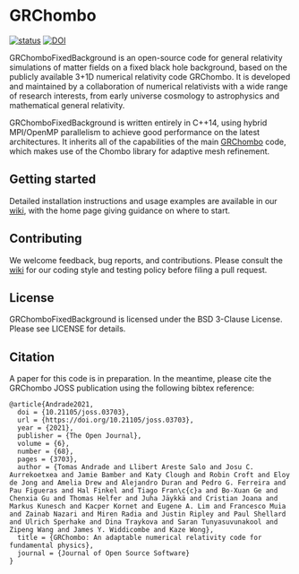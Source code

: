 # GRChombo

[![status](https://joss.theoj.org/papers/af52e7f1b7637bfa68818fde7c1a34de/status.svg)](https://joss.theoj.org/papers/af52e7f1b7637bfa68818fde7c1a34de)
[![DOI](https://zenodo.org/badge/118786602.svg)](https://zenodo.org/badge/latestdoi/118786602)

GRChomboFixedBackground is an open-source code for general relativity simulations 
of matter fields on a fixed black hole background, based on the publicly available 
3+1D numerical relativity code GRChombo.
It is developed and maintained by a collaboration of numerical relativists with a
wide range of research interests, from early universe cosmology to astrophysics
and mathematical general relativity.

GRChomboFixedBackground is written entirely in C++14, using hybrid MPI/OpenMP 
parallelism to achieve good performance on the latest architectures.
It inherits all of the capabilities of the main [GRChombo](https://github.com/GRChombo/GRChombo) 
code, which makes use of the Chombo library for adaptive mesh refinement.

## Getting started
Detailed installation instructions and usage examples are available in
our [wiki](https://github.com/GRChombo/GRChomboFixedBackground/wiki), with the home page giving guidance on where to start.

## Contributing
We welcome feedback, bug reports, and contributions. Please consult the [wiki](https://github.com/GRChombo/GRChomboFixedBackground/wiki)
for our coding style and testing policy before filing a pull request.

## License
GRChomboFixedBackground is licensed under the BSD 3-Clause License. Please see LICENSE for details.

## Citation
A paper for this code is in preparation. In the meantime, please cite the GRChombo JOSS publication using the following bibtex reference:

```
@article{Andrade2021,
  doi = {10.21105/joss.03703},
  url = {https://doi.org/10.21105/joss.03703},
  year = {2021},
  publisher = {The Open Journal},
  volume = {6},
  number = {68},
  pages = {3703},
  author = {Tomas Andrade and Llibert Areste Salo and Josu C. Aurrekoetxea and Jamie Bamber and Katy Clough and Robin Croft and Eloy de Jong and Amelia Drew and Alejandro Duran and Pedro G. Ferreira and Pau Figueras and Hal Finkel and Tiago Fran\c{c}a and Bo-Xuan Ge and Chenxia Gu and Thomas Helfer and Juha Jäykkä and Cristian Joana and Markus Kunesch and Kacper Kornet and Eugene A. Lim and Francesco Muia and Zainab Nazari and Miren Radia and Justin Ripley and Paul Shellard and Ulrich Sperhake and Dina Traykova and Saran Tunyasuvunakool and Zipeng Wang and James Y. Widdicombe and Kaze Wong},
  title = {GRChombo: An adaptable numerical relativity code for fundamental physics},
  journal = {Journal of Open Source Software}
}
```
